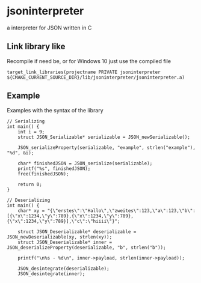 # jsoninterpreter
a interpreter for JSON written in C

## Link library like
Recompile if need be, or for Windows 10 just use the compiled file

```
target_link_libraries(projectname PRIVATE jsoninterpreter ${CMAKE_CURRENT_SOURCE_DIR}/lib/jsoninterpreter/jsoninterpreter.a)
```

## Example
Examples with the syntax of the library
```
// Serializing
int main() {
    int i = 9;
    struct JSON_Serializable* serializable = JSON_newSerializable();

    JSON_serializeProperty(serializable, "example", strlen("example"), "%d", &i);

    char* finishedJSON = JSON_serialize(serializable);
    printf("%s", finishedJSON);
    free(finishedJSON);

    return 0;
}
```

```
// Deserializing
int main() {
    char* xy = "{\"erstes\":\"Hallo\",\"zweites\":123,\"a\":123,\"b\":[{\"x\":1234,\"y\":789},{\"x\":1234,\"y\":789},{\"x\":1234,\"y\":789}],\"c\":\"hiiii\"}";

    struct JSON_Deserializable* deserializable = JSON_newDeserializable(xy, strlen(xy));
    struct JSON_Deserializable* inner = JSON_deserializeProperty(deserializable, "b", strlen("b"));

    printf("\n%s - %d\n", inner->payload, strlen(inner->payload));

    JSON_desintegrate(deserializable);
    JSON_desintegrate(inner);
```
